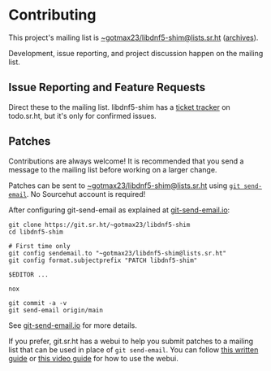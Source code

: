 <!--
Copyright (C) 2023 Maxwell G <maxwell@gtmx.me>
SPDX-License-Identifier: MIT
-->

# Contributing

This project's mailing list is
[~gotmax23/libdnf5-shim@lists.sr.ht][mailto] ([archives]).

Development, issue reporting, and project discussion happen on the mailing
list.

[archives]: https://lists.sr.ht/~gotmax23/libdnf5-shim
[mailto]: mailto:~gotmax/libdnf5-shim@lists.sr.ht


## Issue Reporting and Feature Requests

Direct these to the mailing list. libdnf5-shim has a [ticket tracker][tracker] on
todo.sr.ht, but it's only for confirmed issues.

[tracker]: https://todo.sr.ht/~gotmax23/libdnf5-shim

## Patches

Contributions are always welcome!
It is recommended that you send a message to the mailing list before working on
a larger change.

Patches can be sent to [~gotmax23/libdnf5-shim@lists.sr.ht][mailto]
using [`git send-email`][1].
No Sourcehut account is required!

After configuring git-send-email as explained at [git-send-email.io][1]:

[mailto]: mailto:~gotmax23/libdnf5-shim@lists.sr.ht
[archives]: https://lists.sr.ht/~gotmax23/libdnf5-shim
[1]: https://git-send-email.io

```
git clone https://git.sr.ht/~gotmax23/libdnf5-shim
cd libdnf5-shim

# First time only
git config sendemail.to "~gotmax23/libdnf5-shim@lists.sr.ht"
git config format.subjectprefix "PATCH libdnf5-shim"

$EDITOR ...

nox

git commit -a -v
git send-email origin/main
```

See [git-send-email.io][1] for more details.

If you prefer, git.sr.ht has a webui to help you submit patches to a mailing
list that can be used in place of `git send-email`. You can follow [this
written guide][2] or [this video guide][3] for how to use the webui.

[2]: https://man.sr.ht/git.sr.ht/#sending-patches-upstream
[3]: https://spacepub.space/w/no6jnhHeUrt2E5ST168tRL

